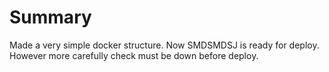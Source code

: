 # Summary

Made a very simple docker structure. Now SMDSMDSJ is ready for deploy. However more carefully check must be down before deploy.